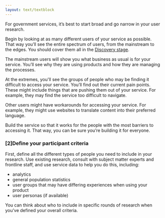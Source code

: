 ```yaml
---
layout: text/textblock
---
```

For government services, it’s best to start broad and go narrow in your user research.


Begin by looking at as many different users of your service as possible. That way you’ll see the entire spectrum of users, from the mainstream to the edges. You should cover them all in the [Discovery stage](../research-stages/#user-research-in-discovery-stage).

The mainstream users will show you what business as usual is for your service. You’ll see why they are using products and how they are managing the processes.


At the extremes, you'll see the groups of people who may be finding it difficult to access your service. You’ll find out their current pain points. These might include things that are pushing them out of your service. For example, they may find the service too difficult to navigate.


Other users might have workarounds for accessing your service. For example, they might use websites to translate content into their preferred language.


Build the service so that it works for the people with the most barriers to accessing it. That way, you can be sure you’re building it for everyone.

### [2]Define your participant criteria

First, define all the different types of people you need to include in your research. Use existing research, consult with subject matter experts and frontline staff, and use service data to help you do this, including:
- analytics
- general population statistics
- user groups that may have differing experiences when using your product
- user personas (if available)


You can think about who to include in specific rounds of research when you’ve defined your overall criteria.
